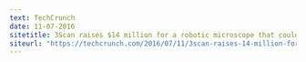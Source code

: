 ```yaml
---
text: TechCrunch
date: 11-07-2016
sitetitle: 3Scan raises $14 million for a robotic microscope that could accelerate drug discovery
siteurl: "https://techcrunch.com/2016/07/11/3scan-raises-14-million-for-a-robotic-microscope-that-could-accelerate-drug-discovery/"
---
```

